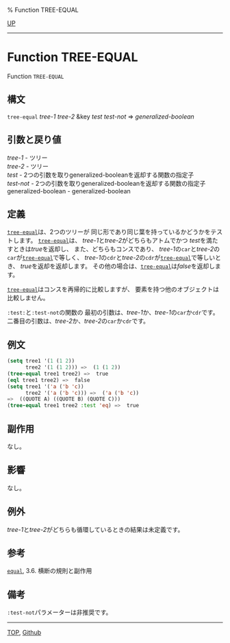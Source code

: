 % Function TREE-EQUAL

[UP](14.2.html)  

---

# Function TREE-EQUAL


Function `TREE-EQUAL`


## 構文

`tree-equal` *tree-1* *tree-2* &key *test* *test-not* => *generalized-boolean*


## 引数と戻り値

*tree-1* - ツリー  
*tree-2* - ツリー  
*test* - 2つの引数を取りgeneralized-booleanを返却する関数の指定子  
*test-not* - 2つの引数を取りgeneralized-booleanを返却する関数の指定子  
generalized-boolean - generalized-boolean


## 定義

[`tree-equal`](14.2.tree-equal.html)は、2つのツリーが
同じ形であり同じ葉を持っているかどうかをテストします。
[`tree-equal`](14.2.tree-equal.html)は、
*tree-1*と*tree-2*がどちらもアトムでかつ
*test*を満たすときは*true*を返却し、
また、どちらもコンスであり、
*tree-1*の`car`と*tree-2*の`car`が[`tree-equal`](14.2.tree-equal.html)で等しく、
*tree-1*の`cdr`と*tree-2*の`cdr`が[`tree-equal`](14.2.tree-equal.html)で等しいとき、
*true*を返却を返却します。
その他の場合は、[`tree-equal`](14.2.tree-equal.html)は*false*を返却します。

[`tree-equal`](14.2.tree-equal.html)はコンスを再帰的に比較しますが、
要素を持つ他のオブジェクトは比較しません。

`:test:`と`:test-not`の関数の
最初の引数は、*tree-1*か、*tree-1*の`car`か`cdr`です。
二番目の引数は、*tree-2*か、*tree-2*の`car`か`cdr`です。


## 例文

```lisp
(setq tree1 '(1 (1 2))
      tree2 '(1 (1 2))) =>  (1 (1 2))
(tree-equal tree1 tree2) =>  true
(eql tree1 tree2) =>  false
(setq tree1 '('a ('b 'c))
      tree2 '('a ('b 'c))) =>  ('a ('b 'c)) 
=>  ((QUOTE A) ((QUOTE B) (QUOTE C)))
(tree-equal tree1 tree2 :test 'eq) =>  true
```


## 副作用

なし。


## 影響

なし。


## 例外

*tree-1*と*tree-2*がどちらも循環しているときの結果は未定義です。


## 参考

[`equal`](5.3.equal.html),
3.6. 横断の規則と副作用


## 備考

`:test-not`パラメーターは非推奨です。


---
[TOP](index.html),  [Github](https://github.com/nptcl/npt-japanese)

